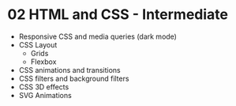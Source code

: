 # 02 HTML and CSS - Intermediate

- Responsive CSS and media queries (dark mode)
- CSS Layout
  - Grids
  - Flexbox
- CSS animations and transitions
- CSS filters and background filters
- CSS 3D effects
- SVG Animations
